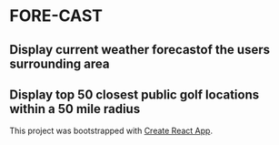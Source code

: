 # FORE-CAST

## Display current weather forecastof the users surrounding area
## Display top 50 closest public golf locations within a 50 mile radius

This project was bootstrapped with [Create React App](https://github.com/facebook/create-react-app).
